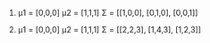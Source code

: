 1.  μ1 = [0,0,0] 
    μ2 = [1,1,1]
    Σ = [[1,0,0],
        [0,1,0],
        [0,0,1]]

2.  μ1 = [0,0,0] 
    μ2 = [1,1,1]
    Σ = [[2,2,3],
        [1,4,3],
        [1,2,3]]
